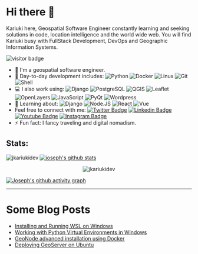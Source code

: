 # Hi there 👋

Kariuki here, Geospatial Software Engineer constantly learning and seeking solutions in code, location intelligence and the world wide web. You will find Kariuki busy with FullStack Development, DevOps and Geographic Information Systems.

<img src="https://visitor-badge.laobi.icu/badge?page_id=jkariukidev.jkariukidev" alt="visitor badge"/>

- 🏢 I'm a geospatial software engineer.
- 🚀 Day-to-day development includes: 
  ![Python](https://img.shields.io/badge/-Python-8fcfd1?style=plastic&logo=Python)
  ![Docker](https://img.shields.io/badge/-docker-1642B6?style=plastic&logo=docker)
  ![Linux](https://img.shields.io/badge/-Linux-black?style=plastic&logo=linux)
  ![Git](https://img.shields.io/badge/-Git-black?style=plastic&logo=git)
  ![Shell](https://img.shields.io/badge/Shell_Script-121011?style=plastic&logo=gnu-bash&logoColor=blue)
- 💻 I also work using:
  ![Django](https://img.shields.io/badge/-Django-092E20?style=plastic&logo=Django)
  ![PostgreSQL](https://img.shields.io/badge/-PostgreSQL-336791?style=plastic&logo=postgresql)
  ![QGIS](https://img.shields.io/badge/-QGIS-092E20?style=plastic&logo=qgis)
  ![Leaflet](https://img.shields.io/badge/-Leaflet-1gead1?style=plastic&logo=Leaflet)
  ![OpenLayers](https://img.shields.io/badge/-OpenLayers-4fcfd1?style=plastic&logo=OpenLayers)
  ![JavaScript](https://img.shields.io/badge/-JavaScript-black?style=plastic&logo=javascript)
  ![PyQt](https://img.shields.io/badge/-PyQt-394459?style=plastic&logo=qt)
  ![Wordpress](https://img.shields.io/badge/-wordpress-394459?style=plastic&logo=wordpress)
- 🌱 Learning about:
  ![Django](https://img.shields.io/badge/-Django-092E20?style=plastic&logo=Django)
  ![Node.JS](https://img.shields.io/badge/-Node.JS-black?style=plastic&logo=Node.js) 
  ![React](https://img.shields.io/badge/-React-3b2e5a?style=plastic&logo=react)
  ![Vue](https://img.shields.io/badge/Vue.js-35495E?style=plastic&logo=vue.js&logoColor=4FC08D)
- Feel free to connect with me: 
[![Twitter Badge](https://img.shields.io/badge/-jkariukidev-blue?style=plastic&logo=Twitter&logoColor=white&link=https://twitter.com/jkariukidev/)](https://twitter.com/jkariukidev/)
[![Linkedin Badge](https://img.shields.io/badge/-jkariukidev-blue?style=plastic&logo=Linkedin&logoColor=white&link=https://www.linkedin.com/in/josephkariuki/)](https://www.linkedin.com/in/josephkariuki/)
[![Youtube Badge](https://img.shields.io/badge/-JosephKariuki-darkred?style=plastic&logo=youtube&logoColor=white&link=https://www.youtube.com/channel/UCGQiFQyfPSoOgVhLRiuEXTQ)](https://www.youtube.com/channel/UCGQiFQyfPSoOgVhLRiuEXTQ)
[![Instagram Badge](https://img.shields.io/badge/-jkariukidev-purple?style=plastic&logo=instagram&logoColor=white&link=https://instagram.com/jkariukidev/)](https://instagram.com/jkariukidev)
- ⚡️ Fun fact: I fancy traveling and digital nomadism.

## Stats:

![jkariukidev](https://github-readme-stats.vercel.app/api/top-langs?username=jkariukidev&show_icons=true&locale=en&layout=compact) [![joseph's github stats](https://github-readme-stats.vercel.app/api?username=jkariukidev&theme=dark&show_icons=true)](https://github.com/jkariukidev)

<p align="center"><img src="https://github-readme-streak-stats.herokuapp.com/?user=jkariukidev&theme=black-ice&hide_border=true&stroke=0000&background=0D1117&ring=e05397&fire=e05397&currStreakLabel=e05397&bg_color=30,e96443,904e95&title_color=fff&text_color=fff" alt="jkariukidev" /></p>

[![Joseph's github activity graph](https://activity-graph.herokuapp.com/graph?username=jkariukidev&theme=react-dark)](https://github.com/jkariukidev)


* * *


# Some Blog Posts


- [Installing and Running WSL on Windows](https://josephkariuki.com/programming/enabling-running-wsl/)
- [Working with Python Virtual Environments in Windows](https://josephkariuki.com/programming/working-with-python-virtual-environments-in-windows/)
- [GeoNode advanced installation using Docker](https://josephkariuki.com/gis/geonode-basic-installation-using-docker/)
- [Deploying GeoServer on Ubuntu](https://josephkariuki.com/gis/installing-qgis-in-ubuntu/)
